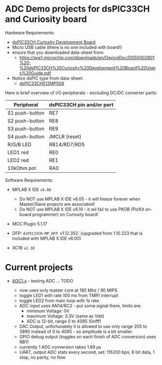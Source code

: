 # ADC Demo projects for dsPIC33CH and Curiosity board

Hardware Requirements:
- [dsPIC33CH Curiosity Development Board](https://www.microchip.com/en-us/development-tool/DM330028-2)
- Micro USB cable (there is no one included with board!)
- ensure that you downloaded data-sheet from:
  - https://ww1.microchip.com/downloads/en/DeviceDoc/DS50002801%20-%20dsPIC33CH%20Curiosity%20Development%20Board%20Users%20Guide.pdf
- Notice dsPIC type from data-sheet:
  - [dsPIC33CH512MP508](https://www.microchip.com/en-us/product/dsPIC33CH512MP508)

Here is brief overview of I/O peripherals - excluding DC/DC converter parts:

| Peripheral | dsPIC33CH pin and/or port |
| --- | --- |
| S1 push-button | RE7 |
| S2 push-button | RE8 |
| S3 push-button | RE9 |
| S4 push-button | /MCLR (reset) |
| R/G/B LED | RB14/RD7/RD5 |
| LED1 red | RE0 |
| LED2 red | RE1 |
| 10kOhm pot | RA0 |


Software Requirements:

- MPLAB X IDE `v6.00`

  - Do NOT use MPLAB X IDE v6.05 - it will freeze forever when Master/Slave projects are associated!
  - Do NOT use MPLAB X IDE v6.10 - it wil fail to use PKOB (PicKit on-board programmer) on Curiosity
    board!

- MCC Plugin 5.1.17
- DFP: `dsPIC33CH-MP_DFP `v1.12.352` (upgraded from 1.10.223 that is included with MPLAB X IDE v6.00)
- XC16 `v2.10`

# Current projects

* [ADC1.x](ADC1.x) - testing ADC ... TODO

  - now uses only master core at 180 Mhz / 90 MIPS
  - toggle LED1 with rate 100 ms from TMR1 interrupt
  - toggle LED2 from main loop with 1s rate.
  - ADC input uses AN14/RC2 - put some signal there, limits are:
    - minimum Voltage: 0V
    - maximum Voltage: 3.3V (same as Vdd)
    - ADC is 12-bit, range 0 to 4095 (0xfff)
  - DAC Output, unfortunately it is allowed to use only range 205 to 3890 instead of 0 to 4095 - so 
    amplitude is a bit smaller.
  - GPIO debug output (toggles on each finish of ADC conversion) uses RB11
  - currently 1 ADC conversion takes 1.69 µs
  - UART, output ADC stats every second, set: 115200 bps, 8 bit data, 1 stop, no parity, no flow


